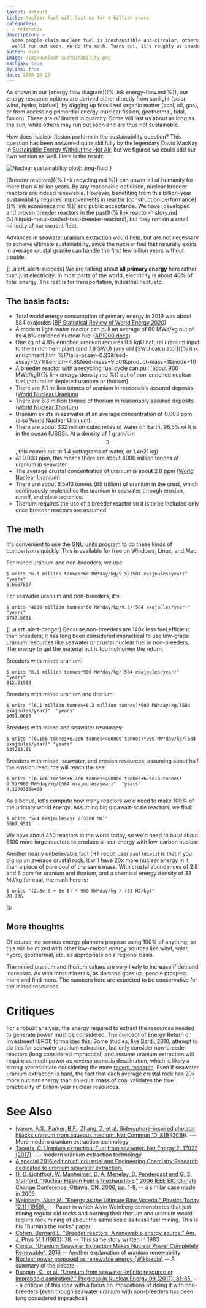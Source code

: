 ```yaml
---
layout: default
title: Nuclear fuel will last us for 4 billion years
categories:
  - reference
description: >
  Some people claim nuclear fuel is inexhaustible and circular, others say
  we'll run out soon. We do the math. Turns out, it's roughly as inexhaustible as sunlight.
author: nick
image: /img/nuclear-sustainability.png
mathjax: true
byline: true
date: 2020-10-28
---
```


<div class="row">
<div class="col-md-8" markdown="1">

As shown in our [energy flow diagram]({% link energy-flow.md %}), our energy resource
options are derived either directly from sunlight (solar, wind, hydro, biofuel), by
digging up fossilized organic matter (coal, oil, gas), or from accessing primordial energy
(nuclear fission, geothermal, tidal, fusion). These are _all_ limited in quantity.
Some will last us about as long as the sun, while others may run out soon and are thus not
sustainable.

How does nuclear fission perform in the sustainability question? This question has
been answered quite skillfully by the legendary David MacKay in [Sustainable Energy
Without the Hot Air](https://www.withouthotair.com/c24/page_162.shtml), but we figured we
could add our own version as well. Here is the result:

![Nuclear sustainability plot](/img/nuclear-sustainability_opt.svg){: .img-fluid }

[Breeder reactors]({% link recycling.md %}) can power all of humanity for more than 4
billion years. By any reasonable definition, nuclear breeder reactors are indeed
renewable. However, benefiting from this billion-year sustainability requires improvements
in reactor [construction performance]({% link economics.md %}) and public acceptance. We
have [developed and proven breeder reactors in the past]({% link reactor-history.md %}#liquid-metal-cooled-fast-breeder-reactors),
but they remain a small minority of our current fleet.

Advances in [seawater uranium extraction](https://pubs.acs.org/toc/iecred/55/15) would
help, but are not necessary to achieve ultimate sustainability, since the nuclear fuel
that naturally exists in average crustal granite can handle the first few billion years
without trouble.

{: .alert .alert-success}
We are talking about **all primary energy** here rather than just electricity. In
most parts of the world, electricity is about 40% of total energy. The rest is for
transportation, industrial heat, etc.

## The basis facts:

- Total world energy consumption of primary energy in 2019 was about 584 exajoules ([BP
  Statistical Review of World Energy
  2020](https://www.bp.com/content/dam/bp/business-sites/en/global/corporate/pdfs/energy-economics/statistical-review/bp-stats-review-2020-full-report.pdf))
- A modern light-water reactor can pull an average of 60 MWd/kg out of its 4.8% enriched
  nuclear fuel ([AP1000 docs](https://aris.iaea.org/PDF/AP1000.pdf))
- One kg of 4.8% enriched uranium requires 9.5 kgU natural uranium input to the enrichment
  plant (and 7.8 SWU) (any old [SWU calculator]({% link enrichment.html %}?tails-assay=0.23&feed-assay=0.711&enrich=4.8&feed-mass=9.501&product-mass=1&mode=1))
- A breeder reactor with a recycling fuel cycle can pull [about 900 MWd/kg]({% link
    energy-density.md %}) out of non-enriched nuclear fuel (natural or depleted uranium or
  thorium)
- There are 6.1 million tonnes of uranium in reasonably assured deposits ([World
  Nuclear Uranium](https://world-nuclear.org/information-library/nuclear-fuel-cycle/uranium-resources/supply-of-uranium.aspx))
- There are 6.3 million tonnes of thorium in reasonably assured deposits ([World
  Nuclear Thorium](https://world-nuclear.org/information-library/current-and-future-generation/thorium.aspx))
- Uranium exists in seawater at an average concentration of 0.003 ppm (also World Nuclear
  Uranium)
- There are about 332 million cubic miles of water on Earth, 96.5% of it is in the ocean
  ([USGS](https://www.usgs.gov/special-topic/water-science-school/science/how-much-water-there-earth?qt-science_center_objects=0#qt-science_center_objects)).
  At a density of 1 gram/cm$$^3$$, this comes out to 1.4 yottagrams of water, or 1.4e21 kg)
- At 0.003 ppm, this means there are about 4000 million tonnes of uranium in seawater
- The average crustal concentration of uranium is about 2.8 ppm ([World Nuclear Uranium](https://world-nuclear.org/information-library/nuclear-fuel-cycle/uranium-resources/supply-of-uranium.aspx))
- There are about 6.5e13 tonnes (65 trillion) of uranium in the crust,
  which continuously replenishes the uranium in seawater through erosion, runoff, and
  plate tectonics.
- Thorium requires the use of a breeder reactor so it is to be included only once breeder
  reactors are assumed

## The math

It's convenient to use the [GNU units program](https://www.gnu.org/software/units/) to do
these kinds of comparisons quickly. This is available for free on Windows, Linux, and Mac.

For mined uranium and non-breeders, we use

    $ units "6.1 million tonnes*60 MW*day/kg/9.5/(584 exajoules/year)"  "years"
    5.6997837

For seawater uranium and non-breeders, it's

    $ units "4000 million tonnes*60 MW*day/kg/9.5/(584 exajoules/year)"  "years"
    3737.5631

{: .alert .alert-danger}
Because non-breeders are 140x less fuel efficient than breeders, it has long been
considered impractical to use low-grade uranium resources like seawater or crustal nuclear
fuel in non-breeders. The energy to get the material out is too high given the return.

Breeders with mined uranium:

    $ units "6.1 million tonnes*900 MW*day/kg/(584 exajoules/year)"  "years"
    812.21918

Breeders with mined uranium and thorium:

    $ units "(6.1 million tonnes+6.3 million tonnes)*900 MW*day/kg/(584 exajoules/year)"  "years"
    1651.0685

Breeders with mined and seawater resources:

    $ units "(6.1e6 tonnes+6.3e6 tonnes+4000e6 tonnes)*900 MW*day/kg/(584 exajoules/year)" "years"
    534253.81

Breeders with mined, seawater, and erosion resources, assuming about half the erosion
resource will reach the sea:

    $ units "(6.1e6 tonnes+6.3e6 tonnes+4000e6 tonnes+6.5e13 tonnes* 0.5)*900 MW*day/kg/(584 exajoules/year)"  "years"
    4.3279315e+09

As a bonus, let's compute how many reactors we'd need to make 100% of the primary world
energy. Assuming big gigawatt-scale reactors, we find:

    $ units "584 exajoules/yr /(3300 MW)"
    5607.9511

We have about 450 reactors in the world today, so we'd need to build about 5100 more
large reactors to produce all our energy with low-carbon nuclear.

Another nearly unbelievable fact (HT reddit user `paulfdietz`) is that if you dig up an
average crustal rock, it will have 20x more nuclear energy in it than a piece of pure coal of
the same mass. With crustal abundances of 2.8 and 6 ppm for uranium and thorium, and a
chemical energy density of 33 MJ/kg for coal, the math here is:

    $ units "(2.8e-6 + 6e-6) * 900 MW*day/kg / (33 MJ/kg)"
    20.736

😲

## More thoughts

Of course, no serious energy planners propose using 100% of anything, so this will be
mixed with other low-carbon energy sources like wind, solar, hydro, geothermal, etc. as
appropriate on a regional basis.

The mined uranium and thorium values are very likely to increase if demand increases. As
with most minerals, as demand goes up, people prospect more and find more. The numbers
here are expected to be conservative for the mined resources.

# Critiques

For a robust analysis, the energy required to extract the resources needed to generate
power must be considered. The concept of Energy Return on Investment (EROI) formalizes
this. Some studies, like [Bardi, 2010](https://doi.org/10.3390/su2040980), attempt to do
this for seawater uranium extraction, but only consider non-breeder reactors (long
considered impractical) and assume uranium extraction will require as much power as
reverse osmosis desalination, which is likely a strong overestimate considering the more
[recent research](https://pubs.acs.org/toc/iecred/55/15). Even if seawater uranium
extraction is hard, the fact that each average crustal rock has 20x more nuclear energy
than an equal mass of coal validates the true practicality of billion-year nuclear
resources.

# See Also

- [Ivanov, A.S., Parker, B.F., Zhang, Z. et al. Siderophore-inspired chelator hijacks uranium from aqueous medium. Nat Commun 10, 819 (2019)](https://doi.org/10.1038/s41467-019-08758-1). --- More modern uranium extraction technology
- [Tsouris, C. Uranium extraction: Fuel from seawater. Nat Energy 2, 17022
  (2017)](https://doi.org/10.1038/nenergy.2017.22). --- modern uranium extraction
  technology
- [A special 2016 edition of Industrial and Engineering Chemistry Research dedicated to
  uranium seawater extraction.](https://pubs.acs.org/toc/iecred/55/15)
- [H. D. Lightfoot, W. Manheimer, D. A. Meneley, D. Pendergast and G. S. Stanford,
  "Nuclear Fission Fuel is Inexhaustible," 2006 IEEE EIC Climate Change Conference,
  Ottawa, ON, 2006, pp. 1-8,](https://doi.org/10.1109/EICCCC.2006.277268) -- a similar
  case made in 2006
- [Weinberg, Alvin M. "Energy as the Ultimate Raw Material" Physics Today 12.11 (1959),
  ](https://doi.org/10.1063/1.3060564) --- Paper in which Alvin Weinberg demonstrates
  that just mining regular old rocks and burning their thorium and uranium would require
  rock mining of about the same scale as fossil fuel mining. This is his "Burning the
  rocks" paper.
- [Cohen, Bernard L. "Breeder reactors: A renewable energy source." Am. J. Phys 51.1 (1983): 78.](http://large.stanford.edu/publications/coal/references/docs/pad11983cohen.pdf)
  -- This same story written in 1983
- [Conca, "Uranium Seawater Extraction Makes Nuclear Power Completely Renewable",
  2016](https://www.forbes.com/sites/jamesconca/2016/07/01/uranium-seawater-extraction-makes-nuclear-power-completely-renewable/#24ee9a3159ae)
  -- Another explanation of uranium renewability
- [Nuclear power proposed as renewable energy (Wikipedia)](https://en.wikipedia.org/wiki/Nuclear_power_proposed_as_renewable_energy) -- A
  summary of the debate
- [Dungan, K., et al. "Uranium from seawater–Infinite resource or improbable aspiration?."
  Progress in Nuclear Energy 99 (2017):
  81-85.](https://doi.org/10.1016/j.pnucene.2017.04.016) --- a critique of this idea with a
  focus on implications of doing it with non-breeders (even though seawater uranium with
  non-breeders has been long considered impractical)

</div>
</div>

